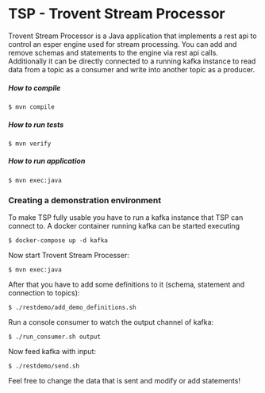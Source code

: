 # TSP - Trovent Stream Processor #

Trovent Stream Processor is a Java application that implements a rest api to control an esper engine used for stream processing.
You can add and remove schemas and statements to the engine via rest api calls.
Additionally it can be directly connected to a running kafka instance to read data from a topic as a consumer and write into another topic as a producer.

##### How to compile

	$ mvn compile
	
##### How to run tests

	$ mvn verify
	
##### How to run application

	$ mvn exec:java
	
	
### Creating a demonstration environment

To make TSP fully usable you have to run a kafka instance that TSP can connect to.
A docker container running kafka can be started executing

	$ docker-compose up -d kafka
	
Now start Trovent Stream Processer:

	$ mvn exec:java

After that you have to add some definitions to it (schema, statement and connection to topics):

	$ ./restdemo/add_demo_definitions.sh
	
Run a console consumer to watch the output channel of kafka:

	$ ./run_consumer.sh output
	
Now feed kafka with input:

	$ ./restdemo/send.sh
	
Feel free to change the data that is sent and modify or add statements!

 
